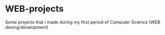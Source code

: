 # WEB-projects
Some projects that i made during my first period of Computer Science (WEB desing/development)
